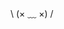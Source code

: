<!--
<div>
  <p align="center"><img src="./ansiart-eyes.png"></p>
</div><br>
-->
<div>
  <p>\ (× ﹏ ×) /</p>
</div>
